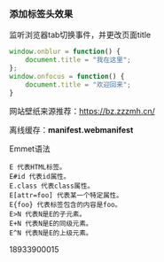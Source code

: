 ### 添加标签头效果

监听浏览器tab切换事件，并更改页面title

```js
window.onblur = function() {
    document.title = "我在这里";
};
window.onfocus = function() {
    document.title = "欢迎回来";
}

```



网站壁纸来源推荐：https://bz.zzzmh.cn/



离线缓存：**manifest.webmanifest**





Emmet语法

```
E 代表HTML标签。
E#id 代表id属性。
E.class 代表class属性。
E[attr=foo] 代表某一个特定属性。
E{foo} 代表标签包含的内容是foo。
E>N 代表N是E的子元素。
E+N 代表N是E的同级元素。
E^N 代表N是E的上级元素。
```

18933900015